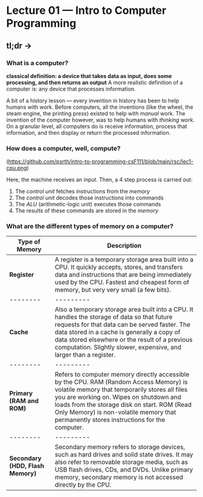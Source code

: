 # Lecture 01 — Intro to Computer Programming
## tl;dr ->


### What is a computer?
**classical definition: a device that takes data as input, does some processing, and then returns an output**
A more realistic definition of a computer is: any device that processes information. 

A bit of a history lesson — every invention in history has been to help humans with work. Before computers, all the inventions (like the wheel, the steam engine, the printing press) existed to help with *manual* work. The invention of the computer however, was to help humans with *thinking* work. On a granular level, all computers do is receive information, process that information, and then display or return the processed information.


### How does a computer, well, compute?

(https://github.com/psrth/intro-to-programming-csF111/blob/main/rsc/lec1-cpu.png)

Here, the machine receives an input. Then, a 4 step process is carried out:
1. The *control unit* fetches instructions from the *memory*
2. The *control unit* decodes those instructions into commands
3. The *ALU* (arithmetic-logic unit) executes those commands
4. The results of these commands are stored in the *memory*


### What are the different types of memory on a computer?
| **Type of Memory** | **Description** |
| -------- | --------- |
| **Register**| A register is a temporary storage area built into a CPU. It quickly accepts, stores, and transfers data and instructions that are being immediately used by the CPU. Fastest and cheapest form of memory, but very very small (a few bits). |
| -------- | --------- |
| **Cache** | Also a temporary storage area built into a CPU. It handles the storage of data so that future requests for that data can be served faster. The data stored in a cache is generally a copy of data stored elsewhere or the result of a previous computation. Slightly slower, expensive, and larger than a register. |
| -------- | --------- |
| **Primary (RAM and ROM)** | Refers to computer memory directly accessible by the CPU. RAM (Random Access Memory) is volatile memory that temporarily stores all files you are working on. Wipes on shutdown and loads from the storage disk on start. ROM (Read Only Memory) is non-volatile memory that permanently stores instructions for the computer. |
| -------- | --------- |
| **Secondary (HDD, Flash Memory)** | Secondary memory refers to storage devices, such as hard drives and solid state drives. It may also refer to removable storage media, such as USB flash drives, CDs, and DVDs. Unlike primary memory, secondary memory is not accessed directly by the CPU. |




